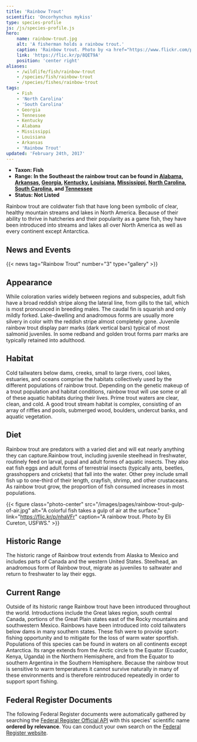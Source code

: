 ```yaml
---
title: 'Rainbow Trout'
scientific: 'Oncorhynchus mykiss'
type: species-profile
js: /js/species-profile.js
hero:
    name: rainbow-trout.jpg
    alt: 'A fisherman holds a rainbow trout.'
    caption: 'Rainbow trout. Photo by <a href="https://www.flickr.com/photos/palmit/" target="_blank">Cale Bruckner</a> <a href="https://creativecommons.org/licenses/by-nc/2.0/legalcode" target="_blank">CC BY-NC</a>.'
    link: 'https://flic.kr/p/8QET9A'
    position: 'center right'
aliases:
    - /wildlife/fish/rainbow-trout
    - /species/fish/rainbow-trout
    - /species/fishes/rainbow-trout
tags:
    - Fish
    - 'North Carolina'
    - 'South Carolina'
    - Georgia
    - Tennessee
    - Kentucky
    - Alabama
    - Mississippi
    - Louisiana
    - Arkansas
    - 'Rainbow Trout'
updated: 'February 24th, 2017'
---
```


- **Taxon: Fish**
- **Range: In the Southeast the rainbow trout can be found in [Alabama](/alabama), [Arkansas](/arkansas), [Georgia](/georgia), [Kentucky](/kentucky), [Louisiana](/louisiana), [Mississippi](/mississippi), [North Carolina](/north-carolina), [South Carolina](/south-carolina), and [Tennessee](/tennessee)**
- **Status: Not Listed**

Rainbow trout are coldwater fish that have long been symbolic of clear, healthy mountain streams and lakes in North America. Because of their ability to thrive in hatcheries and their popularity as a game fish, they have been introduced into streams and lakes all over North America as well as every continent except Antarctica.

## News and Events
{{< news tag="Rainbow Trout" number="3" type="gallery" >}}

## Appearance

While coloration varies widely between regions and subspecies, adult fish have a broad reddish stripe along the lateral line, from gills to the tail, which is most pronounced in breeding males. The caudal fin is squarish and only mildly forked. Lake-dwelling and anadromous forms are usually more silvery in color with the reddish stripe almost completely gone. Juvenile rainbow trout display parr marks (dark vertical bars) typical of most salmonid juveniles. In some redband and golden trout forms parr marks are typically retained into adulthood.

## Habitat

Cold tailwaters below dams, creeks, small to large rivers, cool lakes, estuaries, and oceans comprise the habitats collectively used by the different populations of rainbow trout. Depending on the genetic makeup of a trout population and habitat conditions, rainbow trout will use some or all of these aquatic habitats during their lives. Prime trout waters are clear, clean, and cold. A good trout stream habitat is complex, consisting of an array of riffles and pools, submerged wood, boulders, undercut banks, and aquatic vegetation.

## Diet

Rainbow trout are predators with a varied diet and will eat nearly anything they can capture.Rainbow trout, including juvenile steelhead in freshwater, routinely feed on larval, pupal and adult forms of aquatic insects. They also eat fish eggs and adult forms of terrestrial insects (typically ants, beetles, grasshoppers and crickets) that fall into the water. Other prey include small fish up to one-third of their length, crayfish, shrimp, and other crustaceans. As rainbow trout grow, the proportion of fish consumed increases in most populations.

{{< figure class="photo-center" src="/images/pages/rainbow-trout-gulp-of-air.jpg" alt="A colorful fish takes a gulp of air at the surface." link="https://flic.kr/p/nhaVFr" caption="A rainbow trout. Photo by Eli Cureton, USFWS." >}}

## Historic Range

The historic range of Rainbow trout extends from Alaska to Mexico and includes parts of Canada and the western United States. Steelhead, an anadromous form of Rainbow trout, migrate as juveniles to saltwater and return to freshwater to lay their eggs.

## Current Range

Outside of its historic range Rainbow trout have been introduced throughout the world. Introductions include the Great lakes region, south central Canada, portions of the Great Plain states east of the Rocky mountains and southwestern Mexico. Rainbows have been introduced into cold tailwaters below dams in many southern states. These fish were to provide sport-fishing opportunity and to mitigate for the loss of warm water sportfish. Populations of this species can be found in waters on all continents except Antarctica. Its range extends from the Arctic circle to the Equator (Ecuador, Kenya, Uganda) in the Northern Hemisphere, and from the Equator to  southern Argentina in the Southern Hemisphere. Because the rainbow trout is sensitive to warm temperatures it cannot survive naturally in many of these environments and is therefore reintroduced repeatedly in order to support sport fishing.

## Federal Register Documents

The following Federal Register documents were automatically gathered by searching the [Federal Register Official API](https://www.federalregister.gov/blog/learn/developers) with this species' scientific name **ordered by relevance**. You can conduct your own search on the [Federal Register website](https://www.federalregister.gov/articles/search).
